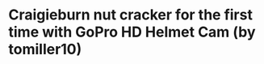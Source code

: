<!--
id: 9330350103
link: http://tumblr.atmos.org/post/9330350103/craigieburn-nut-cracker-for-the-first-time-with
slug: craigieburn-nut-cracker-for-the-first-time-with
date: Wed Aug 24 2011 03:54:02 GMT-0700 (PDT)
publish: 2011-08-024
tags: 
title: Craigieburn nut cracker for the first time with GoPro HD Helmet Cam (by tomiller10)
-->


Craigieburn nut cracker for the first time with GoPro HD Helmet Cam (by tomiller10)
===================================================================================



